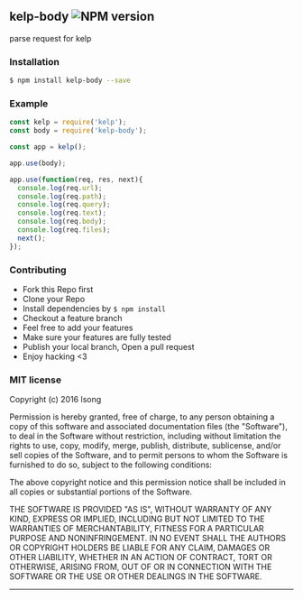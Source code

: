 ## kelp-body ![NPM version](https://img.shields.io/npm/v/kelp-body.svg?style=flat)

parse request for kelp

### Installation
```bash
$ npm install kelp-body --save
```

### Example
```js
const kelp = require('kelp');
const body = require('kelp-body');

const app = kelp();

app.use(body);

app.use(function(req, res, next){
  console.log(req.url);
  console.log(req.path);
  console.log(req.query);
  console.log(req.text);
  console.log(req.body);
  console.log(req.files);
  next();
});
```


### Contributing
- Fork this Repo first
- Clone your Repo
- Install dependencies by `$ npm install`
- Checkout a feature branch
- Feel free to add your features
- Make sure your features are fully tested
- Publish your local branch, Open a pull request
- Enjoy hacking <3

### MIT license
Copyright (c) 2016 lsong

Permission is hereby granted, free of charge, to any person obtaining a copy
of this software and associated documentation files (the &quot;Software&quot;), to deal
in the Software without restriction, including without limitation the rights
to use, copy, modify, merge, publish, distribute, sublicense, and/or sell
copies of the Software, and to permit persons to whom the Software is
furnished to do so, subject to the following conditions:

The above copyright notice and this permission notice shall be included in
all copies or substantial portions of the Software.

THE SOFTWARE IS PROVIDED &quot;AS IS&quot;, WITHOUT WARRANTY OF ANY KIND, EXPRESS OR
IMPLIED, INCLUDING BUT NOT LIMITED TO THE WARRANTIES OF MERCHANTABILITY,
FITNESS FOR A PARTICULAR PURPOSE AND NONINFRINGEMENT. IN NO EVENT SHALL THE
AUTHORS OR COPYRIGHT HOLDERS BE LIABLE FOR ANY CLAIM, DAMAGES OR OTHER
LIABILITY, WHETHER IN AN ACTION OF CONTRACT, TORT OR OTHERWISE, ARISING FROM,
OUT OF OR IN CONNECTION WITH THE SOFTWARE OR THE USE OR OTHER DEALINGS IN
THE SOFTWARE.

---
